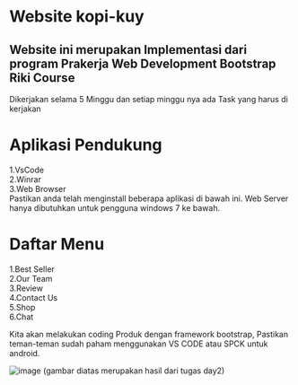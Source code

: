 # Website kopi-kuy

## Website ini merupakan Implementasi dari program Prakerja Web Development Bootstrap Riki Course 
Dikerjakan selama 5 Minggu dan setiap minggu nya ada Task yang harus di kerjakan

# Aplikasi Pendukung
1.VsCode\
2.Winrar\
3.Web Browser\
Pastikan anda telah menginstall beberapa aplikasi di bawah ini. Web Server hanya dibutuhkan untuk pengguna windows 7 ke bawah.

# Daftar Menu
1.Best Seller  \
2.Our Team \
3.Review \
4.Contact Us\
5.Shop\
6.Chat

Kita akan melakukan coding Produk dengan framework bootstrap, Pastikan teman-teman sudah paham menggunakan VS CODE atau SPCK untuk android. 

![image](https://github.com/aryadians/kopi-kuy/assets/100359532/24367669-0437-4466-95e7-95559aa43e17)
(gambar diatas merupakan hasil dari tugas day2)




